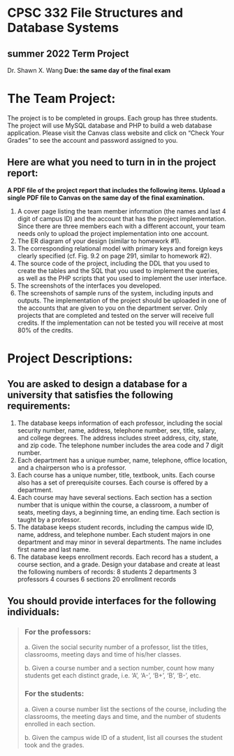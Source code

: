 # __CPSC 332 File Structures and Database Systems__
## summer 2022 Term Project
Dr. Shawn X. Wang  **Due: the same day of the final exam**
# The Team Project:
The project is to be completed in groups. Each group has three students. The project will use MySQL database and PHP to build a web database application. Please visit the Canvas class website and click on “Check Your Grades” to see the account and password assigned to you.
## Here are what you need to turn in in the project report:
**A PDF file of the project report that includes the following items. Upload a single PDF file to Canvas on the same day of the final examination.**
1.	A cover page listing the team member information (the names and last 4 digit of campus ID) and the account that has the project implementation. Since there are three members each with a different account, your team needs only to upload the project implementation into one account.
2.	The ER diagram of your design (similar to homework #1).
3.	The corresponding relational model with primary keys and foreign keys clearly specified (cf. Fig. 9.2 on page 291, similar to homework #2).
4.	The source code of the project, including the DDL that you used to create the tables and the SQL that you used to implement the queries, as well as the PHP scripts that you used to implement the user interface.
5.	The screenshots of the interfaces you developed.
6.	The screenshots of sample runs of the system, including inputs and outputs.
The implementation of the project should be uploaded in one of the accounts that are given to you on the department server. Only projects that are completed and tested on the server will receive full credits. If the implementation can not be tested you will receive at most 80% of the credits.
# Project Descriptions:
## You are asked to design a database for a university that satisfies the following requirements:
1.	The database keeps information of each professor, including the social security number, name, address, telephone number, sex, title, salary, and college degrees. The address includes street address, city, state, and zip code. The telephone number includes the area code and 7 digit number.
2.	Each department has a unique number, name, telephone, office location, and a chairperson who is a professor.
3.	Each course has a unique number, title, textbook, units. Each course also has a set of prerequisite courses. Each course is offered by a department.
4.	Each course may have several sections. Each section has a section number that is unique within the course, a classroom, a number of seats, meeting days, a beginning time, an ending time. Each section is taught by a professor.
5.	The database keeps student records, including the campus wide ID, name, address, and telephone number. Each student majors in one department and may minor in several departments. The name includes first name and last name.
6.	The database keeps enrollment records. Each record has a student, a course section, and a grade.
Design your database and create at least the following numbers of records:
8 students	2 departments	3 professors
4 courses	6 sections	20 enrollment records
## You should provide interfaces for the following individuals:
> ### For the professors:
> a.	Given the social security number of a professor, list the titles, classrooms, meeting days and time of his/her classes.
> >
> b.	Given a course number and a section number, count how many students get each distinct grade, i.e. ‘A’, ‘A-’, ‘B+’, ‘B’, ‘B-’, etc.
> ### For the students:
> a.	Given a course number list the sections of the course, including the classrooms, the meeting days and time, and the number of students enrolled in each section.
>
> b.	Given the campus wide ID of a student, list all courses the student took and the grades.
